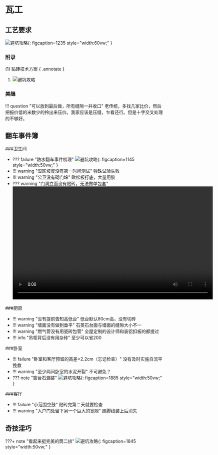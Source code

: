 # 瓦工

## 工艺要求
![避坑攻略](images/瓦工攻略.png "监工指南"){: figcaption=1235 style="width:60vw;" }

### 附录
(1) 贴砖技术方案 
{ .annotate }

1.  ![避坑攻略](images/贴砖技术方案.jpg "监工指南")

### 美缝
!!! question "可以放到最后做，所有缝隙一并收口"
    老传统，多找几家比价，然后把报价低的米数少的拎出来压价。我家应该是压缝，乍看还行。但是十字交叉处理的不够好。


## 翻车事件簿

###卫生间
- ??? failure "防水翻车事件梳理"
    ![避坑攻略](images/防水翻车事件梳理.png "防水翻车事件梳理"){: figcaption=1145 style="width:50vw;" }
- !!! warning "湿区坡度没有第一时间测试"
    弹珠试验失败
- !!! warning "公卫没有砌门垛"
    欧松板打底，大量用胶
- ??? warning "门洞立面没有贴砖，无法做单包套"
    <video width="640" height="360" controls>
        <source src="../videos/一种单包套的做法.mp4" type="video/mp4">
    </video>   

###厨房
- !!! warning "没有提前告知高低台"
    低台默认80cm高，没有切砖
- !!! warning "墙面没有做到垂平"
    石英石台面与墙面的缝隙大小不一
- !!! warning "燃气管没有用瓷砖包管"
    全屋定制的设计师和装铝扣板的都提过
- !!! info "吊柜背后没有用杂砖"
    至少可以省200

###卧室
- !!! failure "卧室和客厅预留的高差=2.2cm（忘记检查）"
    没有及时实施自流平挽救
- !!! warning "至少两间卧室的水泥开裂"
    不可避免？
- ??? note "窗台石漏装"
    ![避坑攻略](images/窗台石关键字.jpg "腻子验收"){: figcaption=1885 style="width:50vw;" }
    
###客厅
- !!! failure "小范围空鼓"
    贴砖完第二天就要检查
- !!! warning "入户门处留下另一个巨大的宽隙"
    踢脚线装上后消失   

## 奇技淫巧
???+ note "看起来挺完美的筒二排"
    ![避坑攻略](images/筒二排.png "筒二排"){: figcaption=1845 style="width:50vw;" }

